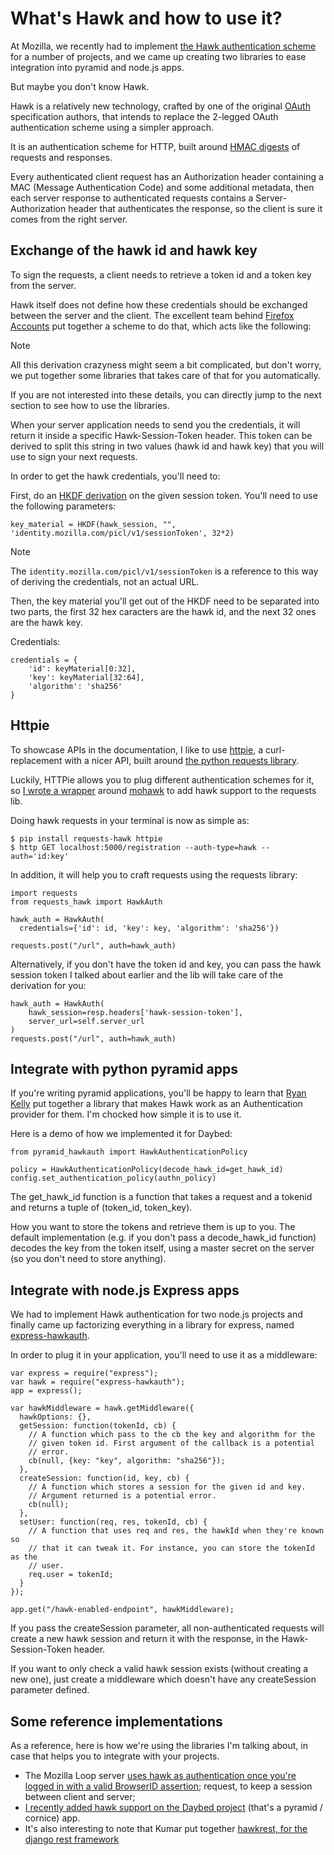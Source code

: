 # What's Hawk and how to use it?

At Mozilla, we recently had to implement [the Hawk authentication
scheme](https://github.com/hueniverse/hawk) for a number of projects,
and we came up creating two libraries to ease integration into pyramid
and node.js apps.

But maybe you don't know Hawk.

Hawk is a relatively new technology, crafted by one of the original
[OAuth](https://en.wikipedia.org/wiki/OAuth) specification authors, that
intends to replace the 2-legged OAuth authentication scheme using a
simpler approach.

It is an authentication scheme for HTTP, built around [HMAC
digests](https://en.wikipedia.org/wiki/Hmac) of requests and responses.

Every authenticated client request has an Authorization header
containing a MAC (Message Authentication Code) and some additional
metadata, then each server response to authenticated requests contains a
Server-Authorization header that authenticates the response, so the
client is sure it comes from the right server.

## Exchange of the hawk id and hawk key

To sign the requests, a client needs to retrieve a token id and a token
key from the server.

Hawk itself does not define how these credentials should be exchanged
between the server and the client. The excellent team behind [Firefox
Accounts](http://accounts.firefox.com) put together a scheme to do that,
which acts like the following:

<div class="note">

<div class="admonition-title">

Note

</div>

All this derivation crazyness might seem a bit complicated, but don't
worry, we put together some libraries that takes care of that for you
automatically.

If you are not interested into these details, you can directly jump to
the next section to see how to use the libraries.

</div>

When your server application needs to send you the credentials, it will
return it inside a specific Hawk-Session-Token header. This token can be
derived to split this string in two values (hawk id and hawk key) that
you will use to sign your next requests.

In order to get the hawk credentials, you'll need to:

First, do an [HKDF derivation](http://en.wikipedia.org/wiki/HKDF) on the
given session token. You'll need to use the following
    parameters:

    key_material = HKDF(hawk_session, "", 'identity.mozilla.com/picl/v1/sessionToken', 32*2)

<div class="note">

<div class="admonition-title">

Note

</div>

The `identity.mozilla.com/picl/v1/sessionToken` is a reference to this
way of deriving the credentials, not an actual URL.

</div>

Then, the key material you'll get out of the HKDF need to be separated
into two parts, the first 32 hex caracters are the hawk id, and the next
32 ones are the hawk key.

Credentials:

``` sourceCode javascript
credentials = {
    'id': keyMaterial[0:32],
    'key': keyMaterial[32:64],
    'algorithm': 'sha256'
}
```

## Httpie

To showcase APIs in the documentation, I like to use
[httpie](https://github.com/jakubroztocil/httpie), a curl-replacement
with a nicer API, built around [the python requests
library](http://python-requests.org).

Luckily, HTTPie allows you to plug different authentication schemes for
it, so [I wrote a
wrapper](https://github.com/mozilla-services/requests-hawk) around
[mohawk](https://github.com/kumar303/mohawk) to add hawk support to the
requests lib.

Doing hawk requests in your terminal is now as simple as:

    $ pip install requests-hawk httpie
    $ http GET localhost:5000/registration --auth-type=hawk --auth='id:key'

In addition, it will help you to craft requests using the requests
library:

``` sourceCode python
import requests
from requests_hawk import HawkAuth

hawk_auth = HawkAuth(
  credentials={'id': id, 'key': key, 'algorithm': 'sha256'})

requests.post("/url", auth=hawk_auth)
```

Alternatively, if you don't have the token id and key, you can pass the
hawk session token I talked about earlier and the lib will take care of
the derivation for you:

``` sourceCode python
hawk_auth = HawkAuth(
    hawk_session=resp.headers['hawk-session-token'],
    server_url=self.server_url
)
requests.post("/url", auth=hawk_auth)
```

## Integrate with python pyramid apps

If you're writing pyramid applications, you'll be happy to learn that
[Ryan Kelly](https://www.rfk.id.au/blog/) put together a library that
makes Hawk work as an Authentication provider for them. I'm chocked how
simple it is to use it.

Here is a demo of how we implemented it for Daybed:

``` sourceCode python
from pyramid_hawkauth import HawkAuthenticationPolicy

policy = HawkAuthenticationPolicy(decode_hawk_id=get_hawk_id)
config.set_authentication_policy(authn_policy)
```

The get\_hawk\_id function is a function that takes a request and a
tokenid and returns a tuple of (token\_id, token\_key).

How you want to store the tokens and retrieve them is up to you. The
default implementation (e.g. if you don't pass a decode\_hawk\_id
function) decodes the key from the token itself, using a master secret
on the server (so you don't need to store anything).

## Integrate with node.js Express apps

We had to implement Hawk authentication for two node.js projects and
finally came up factorizing everything in a library for express, named
[express-hawkauth](https://github.com/mozilla-services/express-hawkauth).

In order to plug it in your application, you'll need to use it as a
middleware:

``` sourceCode javascript
var express = require("express");
var hawk = require("express-hawkauth");
app = express();

var hawkMiddleware = hawk.getMiddleware({
  hawkOptions: {},
  getSession: function(tokenId, cb) {
    // A function which pass to the cb the key and algorithm for the
    // given token id. First argument of the callback is a potential
    // error.
    cb(null, {key: "key", algorithm: "sha256"});
  },
  createSession: function(id, key, cb) {
    // A function which stores a session for the given id and key.
    // Argument returned is a potential error.
    cb(null);
  },
  setUser: function(req, res, tokenId, cb) {
    // A function that uses req and res, the hawkId when they're known so
    // that it can tweak it. For instance, you can store the tokenId as the
    // user.
    req.user = tokenId;
  }
});

app.get("/hawk-enabled-endpoint", hawkMiddleware);
```

If you pass the createSession parameter, all non-authenticated requests
will create a new hawk session and return it with the response, in the
Hawk-Session-Token header.

If you want to only check a valid hawk session exists (without creating
a new one), just create a middleware which doesn't have any
createSession parameter defined.

## Some reference implementations

As a reference, here is how we're using the libraries I'm talking about,
in case that helps you to integrate with your projects.

  - The Mozilla Loop server [uses hawk as authentication once you're
    logged in with a valid BrowserID
    assertion](https://github.com/mozilla-services/loop-server/blob/master/loop/index.js#L70-L133);
    request, to keep a session between client and server;
  - [I recently added hawk support on the Daybed
    project](https://github.com/spiral-project/daybed/commit/f178b4e43015fa077430798dcd3d0886c7611caf)
    (that's a pyramid / cornice) app.
  - It's also interesting to note that Kumar put together [hawkrest, for
    the django rest
    framework](http://hawkrest.readthedocs.org/en/latest/)
